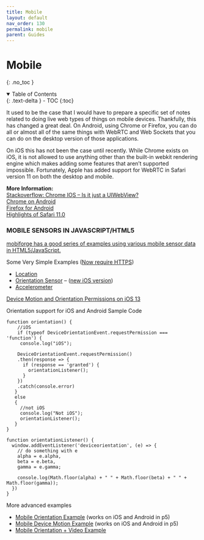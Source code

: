 ```yaml
---
title: Mobile
layout: default
nav_order: 130
permalink: mobile
parent: Guides
---
```


# Mobile
{: .no_toc }

<details open markdown="block">
  <summary>
    Table of Contents
  </summary>
  {: .text-delta }
- TOC
{:toc}
</details>

It used to be the case that I would have to prepare a specific set of notes related to doing live web types of things on mobile devices. Thankfully, this has changed a great deal. On Android, using Chrome or Firefox, you can do all or almost all of the same things with WebRTC and Web Sockets that you can do on the desktop version of those applications.

On iOS this has not been the case until recently. While Chrome exists on iOS, it is not allowed to use anything other than the built-in webkit rendering engine which makes adding some features that aren’t supported impossible. Fortunately, Apple has added support for WebRTC in Safari version 11 on both the desktop and mobile.

**More Information:**  
[Stackoverflow: Chrome IOS – Is it just a UIWebView?](http://stackoverflow.com/questions/11259152/chrome-ios-is-it-just-a-uiwebview)  
[Chrome on Android](http://techcrunch.com/2013/08/20/google-launches-chrome-29-with-improved-omnibox-suggestions-on-desktop-webrtc-on-android/)  
[Firefox for Android](https://blog.mozilla.org/blog/2013/09/17/webrtc-now-available-across-mobile-and-desktop-with-new-firefox-for-android-compatibility/)  
[Highlights of Safari 11.0](https://developer.apple.com/library/content/releasenotes/General/WhatsNewInSafari/Safari_11_0/Safari_11_0.html)

### MOBILE SENSORS IN JAVASCRIPT/HTML5

[mobiforge has a good series of examples using various mobile sensor data in HTML5/JavaScript.](http://mobiforge.com/developing/story/sense-and-sensor-bility-access-mobile-device-sensors-with-javascript)

Some Very Simple Examples ([Now require HTTPS](https://sites.google.com/a/chromium.org/dev/Home/chromium-security/deprecating-powerful-features-on-insecure-origins))

- [Location](https://itp.nyu.edu/~sve204/liveweb_spring2022/location.html)
- [Orientation Sensor](https://itp.nyu.edu/~sve204/liveweb_spring2022/direction.html) – ([new iOS version](https://itp.nyu.edu/~sve204/liveweb_spring2022/motion_ios.html))
- [Accelerometer](https://itp.nyu.edu/~sve204/liveweb_spring2022/accel.html)

[Device Motion and Orientation Permissions on iOS 13](https://medium.com/flawless-app-stories/how-to-request-device-motion-and-orientation-permission-in-ios-13-74fc9d6cd140)

Orientation support for iOS and Android Sample Code

    function orientation() {
        //iOS
        if (typeof DeviceOrientationEvent.requestPermission === 'function') {
         console.log("iOS");

        DeviceOrientationEvent.requestPermission()
        .then(response => {
          if (response == 'granted') {
            orientationListener();
          }
        })
        .catch(console.error)
       }
       else
       {
         //not iOS
         console.log("Not iOS");
         orientationListener();
       }
    }

    function orientationListener() {
      window.addEventListener('deviceorientation', (e) => {
        // do something with e
        alpha = e.alpha,
        beta = e.beta,
        gamma = e.gamma;

        console.log(Math.floor(alpha) + " " + Math.floor(beta) + " " + Math.floor(gamma));
      })
    }

More advanced examples

- [Mobile Orientation Example](https://editor.p5js.org/shawn/sketches/dqmXgrIfj) (works on iOS and Android in p5)
- [Mobile Device Motion Example](https://editor.p5js.org/shawn/sketches/kCGb4yHim) (works on iOS and Android in p5)
- [Mobile Orientation + Video Example](https://editor.p5js.org/shawn/sketches/NpqagmgyY)

